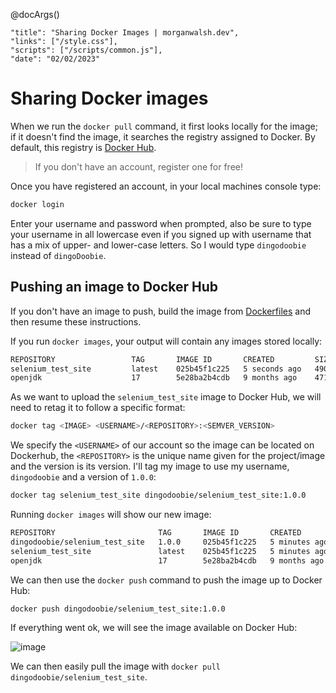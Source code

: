 @docArgs()
```
"title": "Sharing Docker Images | morganwalsh.dev", 
"links": ["/style.css"],
"scripts": ["/scripts/common.js"],
"date": "02/02/2023"
```

<div class="p-16 w-80 w-md-100 ml-auto mr-auto">

# Sharing Docker images

When we run the `docker pull` command, it first looks locally for the image; if it doesn't find the image, it searches 
the registry assigned to Docker. By default, this registry is [Docker Hub](https://hub.docker.com/).

> If you don't have an account, register one for free!

Once you have registered an account, in your local machines console type:
  
```sh
docker login
```

Enter your username and password when prompted, also be sure to type your username in all lowercase even if you signed up 
with username that has a mix of upper- and lower-case letters. So I would type `dingodoobie` instead of `dingoDoobie`.

## Pushing an image to Docker Hub

If you don't have an image to push, build the image from [Dockerfiles](/notes/docker/dockerfiles.html) and then resume these 
instructions. 
  
If you run `docker images`, your output will contain any images stored locally:

```sh
REPOSITORY                 TAG       IMAGE ID       CREATED         SIZE
selenium_test_site         latest    025b45f1c225   5 seconds ago   490MB
openjdk                    17        5e28ba2b4cdb   9 months ago    471MB
```
  
As we want to upload the `selenium_test_site` image to Docker Hub, we will need to retag it to follow a specific format:
  
```sh
docker tag <IMAGE> <USERNAME>/<REPOSITORY>:<SEMVER_VERSION>
```

We specify the `<USERNAME>` of our account so the image can be located on Dockerhub, the `<REPOSITORY>` is the unique 
name given for the project/image and the version is its version. I'll tag my image to use my username, `dingodoobie` and a 
version of `1.0.0`:

```sh
docker tag selenium_test_site dingodoobie/selenium_test_site:1.0.0
```

Running `docker images` will show our new image:
  
```sh
REPOSITORY                       TAG       IMAGE ID       CREATED         SIZE
dingodoobie/selenium_test_site   1.0.0     025b45f1c225   5 minutes ago   490MB
selenium_test_site               latest    025b45f1c225   5 minutes ago   490MB
openjdk                          17        5e28ba2b4cdb   9 months ago    471MB
```

We can then use the `docker push` command to push the image up to Docker Hub:
  
```sh
docker push dingodoobie/selenium_test_site:1.0.0
```
  
If everything went ok, we will see the image available on Docker Hub:
  
![image](https://user-images.githubusercontent.com/29315632/216311448-f71b0521-6bd5-4f32-8481-f5641757d22e.png)

We can then easily pull the image with `docker pull dingodoobie/selenium_test_site`.
  
</div>
